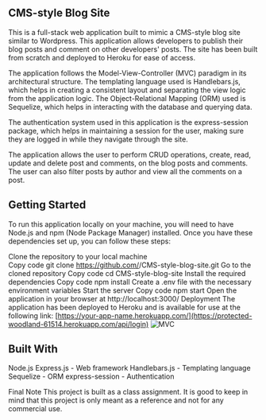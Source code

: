 ## CMS-style Blog Site
This is a full-stack web application built to mimic a CMS-style blog site similar to Wordpress. This application allows developers to publish their blog posts and comment on other developers' posts. The site has been built from scratch and deployed to Heroku for ease of access.

The application follows the Model-View-Controller (MVC) paradigm in its architectural structure. The templating language used is Handlebars.js, which helps in creating a consistent layout and separating the view logic from the application logic. The Object-Relational Mapping (ORM) used is Sequelize, which helps in interacting with the database and querying data.

The authentication system used in this application is the express-session package, which helps in maintaining a session for the user, making sure they are logged in while they navigate through the site.

The application allows the user to perform CRUD operations, create, read, update and delete post and comments, on the blog posts and comments. The user can also filter posts by author and view all the comments on a post.

## Getting Started
To run this application locally on your machine, you will need to have Node.js and npm (Node Package Manager) installed. Once you have these dependencies set up, you can follow these steps:

Clone the repository to your local machine<br> 
Copy code
git clone https://github.com/<your-username>/CMS-style-blog-site.git
Go to the cloned repository
Copy code
cd CMS-style-blog-site
Install the required dependencies
Copy code
npm install
Create a .env file with the necessary environment variables
Start the server
Copy code
npm start
Open the application in your browser at http://localhost:3000/
Deployment
The application has been deployed to Heroku and is available for use at the following link: [https://your-app-name.herokuapp.com/](https://protected-woodland-61514.herokuapp.com/api/login)
  ![MVC](https://user-images.githubusercontent.com/111453328/211812463-7390a63c-2da1-4342-824e-9fe42332209d.jpg)

## Built With

Node.js
Express.js - Web framework
Handlebars.js - Templating language
Sequelize - ORM
express-session - Authentication

Final Note
This project is built as a class assignment. It is good to keep in mind that this project is only meant as a reference and not for any commercial use.
